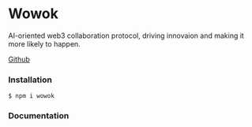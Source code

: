
# Wowok

AI-oriented web3 collaboration protocol, driving innovaion and making it more likely to happen.

[Github](https://github.com/wowok-ai/sdk)

### Installation

```
$ npm i wowok
```

### Documentation



